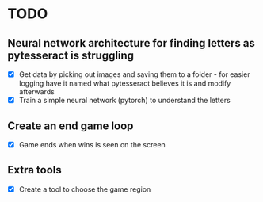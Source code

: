 # TODO

## Neural network architecture for finding letters as pytesseract is struggling
- [X] Get data by picking out images and saving them to a folder - for easier logging have it named what pytesseract believes it is and modify afterwards
- [x] Train a simple neural network (pytorch) to understand the letters

## Create an end game loop
- [x] Game ends when wins is seen on the screen

## Extra tools
- [x] Create a tool to choose the game region 